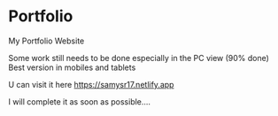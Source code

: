 # Portfolio

My Portfolio Website

Some work still needs to be done especially in the PC view 
(90% done)
Best version in mobiles and tablets

U can visit it here https://samysr17.netlify.app

I will complete it as soon as possible....
